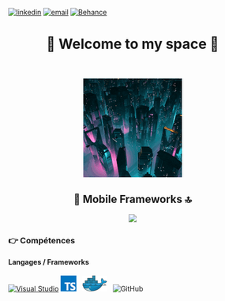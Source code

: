 

[![linkedin](https://img.shields.io/badge/LinkedIn-0077B5?style=for-the-badge&logo=linkedin&logoColor=white)](https://www.linkedin.com/in/michael-barreca/)
[![email](https://img.shields.io/badge/Gmail-D14836?style=for-the-badge&logo=gmail&logoColor=white)](mailto:Michael-73@live.fr)
[![Behance](https://img.shields.io/badge/Behance-1769ff?style=for-the-badge&logo=behance&logoColor=white)](https://www.behance.net/michaelbarreca)



<div align="center">
<h1>🚀 Welcome to my space 🚀</h1>
</div><br><br>


<div 


<div align="center">
    <img id="i1" src="img/giphy.gif">
</div>





<div align="center">
    <h2>📲 Mobile Frameworks 🔝</h2>

<img src="https://img.shields.io/badge/Windows-0078D6?style=for-the-badge&logo=windows&logoColor=white" />
</div>


### :point_right: Compétences
#### Langages / Frameworks

[![Visual Studio](https://badgen.net/badge/icon/visualstudio?icon=visualstudio&label)](https://visualstudio.microsoft.com)
<img src="./img/typescript.png" alt ="typescript" title="Typescript"/>&nbsp;&nbsp; 
<img src="./img/docker.png" alt ="Docker" title="Docker"/>&nbsp;&nbsp;
![GitHub](https://img.shields.io/badge/github-%23121011.svg?style=for-the-badge&logo=github&logoColor=white)




